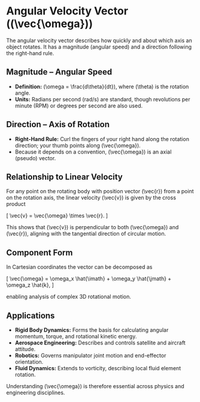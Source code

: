 # Angular Velocity Vector (\(\vec{\omega}\))

The angular velocity vector describes how quickly and about which axis an object rotates. It has a magnitude (angular speed) and a direction following the right-hand rule.

## Magnitude – Angular Speed

- **Definition:** \(\omega = \frac{d\theta}{dt}\), where \(\theta\) is the rotation angle.
- **Units:** Radians per second (rad/s) are standard, though revolutions per minute (RPM) or degrees per second are also used.

## Direction – Axis of Rotation

- **Right-Hand Rule:** Curl the fingers of your right hand along the rotation direction; your thumb points along \(\vec{\omega}\).
- Because it depends on a convention, \(\vec{\omega}\) is an axial (pseudo) vector.

## Relationship to Linear Velocity

For any point on the rotating body with position vector \(\vec{r}\) from a point on the rotation axis, the linear velocity \(\vec{v}\) is given by the cross product

\[
\vec{v} = \vec{\omega} \times \vec{r}.
\]

This shows that \(\vec{v}\) is perpendicular to both \(\vec{\omega}\) and \(\vec{r}\), aligning with the tangential direction of circular motion.

## Component Form

In Cartesian coordinates the vector can be decomposed as

\[
\vec{\omega} = \omega_x \hat{\imath} + \omega_y \hat{\jmath} + \omega_z \hat{k},
\]

enabling analysis of complex 3D rotational motion.

## Applications

- **Rigid Body Dynamics:** Forms the basis for calculating angular momentum, torque, and rotational kinetic energy.
- **Aerospace Engineering:** Describes and controls satellite and aircraft attitude.
- **Robotics:** Governs manipulator joint motion and end-effector orientation.
- **Fluid Dynamics:** Extends to vorticity, describing local fluid element rotation.

Understanding \(\vec{\omega}\) is therefore essential across physics and engineering disciplines.
